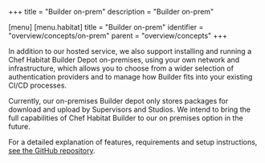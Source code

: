 +++
title = "Builder on-prem"
description = "Builder on-prem"

[menu]
  [menu.habitat]
    title = "Builder on-prem"
    identifier = "overview/concepts/on-prem"
    parent = "overview/concepts"
+++

In addition to our hosted service, we also support installing and running a Chef Habitat Builder Depot on-premises, using your own network and infrastructure, which allows you to choose from a wider selection of authentication providers and to manage how Builder fits into your existing CI/CD processes.

Currently, our on-premises Builder depot only stores packages for download and upload by Supervisors and Studios. We intend to bring the full capabilities of Chef Habitat Builder to our on premises option in the future.

For a detailed explanation of features, requirements and setup instructions, [see the GitHub repository](https://github.com/habitat-sh/on-prem-builder).
